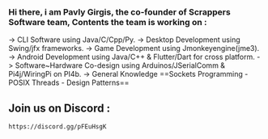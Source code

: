 ### Hi there, i am Pavly Girgis, the co-founder of Scrappers Software team, Contents the team is working on : 

-> CLI Software using Java/C/Cpp/Py.
-> Desktop Development using Swing/jfx frameworks.
-> Game Development using Jmonkeyengine(jme3).
-> Android Development using Java/C++ & Flutter/Dart for cross platform.
-> Software~Hardware Co-design using Arduinos/JSerialComm & Pi4j/WiringPi on PI4b.
-> General Knowledge ==Sockets Programming - POSIX Threads - Design Patterns==

## Join us on Discord : 
    https://discord.gg/pFEuHsgK
